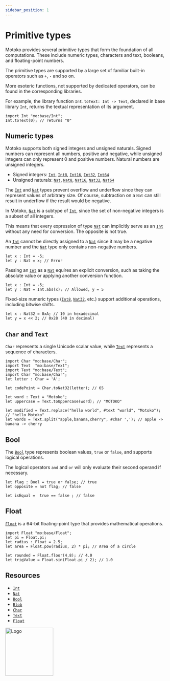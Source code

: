 ```yaml
---
sidebar_position: 1
---
```


# Primitive types

Motoko provides several primitive types that form the foundation of all computations. These include numeric types, characters and text, booleans, and floating-point numbers.

The primitive types are supported by a large set of familiar built-in operators such as `+`, `-` and so on.

More esoteric functions, not supported by dedicated operators, can be found in the corresponding libraries.  

For example, the library function `Int.toText: Int -> Text`, declared in base library `Int`, returns the textual representation of its argument.  

```motoko name=int
import Int "mo:base/Int";
Int.toText(0); // returns "0"
```

## Numeric types

Motoko supports both signed integers and unsigned naturals. Signed numbers can represent all numbers, positive and negative, while unsigned integers can only represent 0 and positive numbers. Natural numbers are unsigned integers.

- Signed integers: [`Int`](https://internetcomputer.org/docs/motoko/base/Int), [`Int8`](https://internetcomputer.org/docs/motoko/base/Int8), [`Int16`](https://internetcomputer.org/docs/motoko/base/Int16), [`Int32`](https://internetcomputer.org/docs/motoko/base/Int32), [`Int64`](https://internetcomputer.org/docs/motoko/base/Int64)
- Unsigned naturals: [`Nat`](https://internetcomputer.org/docs/motoko/base/Nat), [`Nat8`](https://internetcomputer.org/docs/motoko/base/Nat8), [`Nat16`](https://internetcomputer.org/docs/motoko/base/Nat16), [`Nat32`](https://internetcomputer.org/docs/motoko/base/Nat32), [`Nat64`](https://internetcomputer.org/docs/motoko/base/Nat64)

The [`Int`](https://internetcomputer.org/docs/motoko/base/Int) and [`Nat`](https://internetcomputer.org/docs/motoko/base/Nat) types prevent overflow and underflow since they can represent values of arbitrary size. Of course, subtraction on a `Nat` can still result in underflow if the result would be negative.  

In Motoko, [`Nat`](https://internetcomputer.org/docs/motoko/base/Nat) is a subtype of [`Int`](https://internetcomputer.org/docs/motoko/base/Int), since the set of non-negative integers is a subset of all integers.

This means that every expression of type [`Nat`](https://internetcomputer.org/docs/motoko/base/Nat) can implicitly serve as an [`Int`](https://internetcomputer.org/docs/motoko/base/Int) without any need for conversion. The opposite is not true.  

An [`Int`](https://internetcomputer.org/docs/motoko/base/Int) cannot be directly assigned to a [`Nat`](https://internetcomputer.org/docs/motoko/base/) since it may be a negative number and the [`Nat`](https://internetcomputer.org/docs/motoko/base/Nat) type only contains non-negative numbers. 

```motoko
let x : Int = -5;
let y : Nat = x; // Error
```

Passing an [`Int`](https://internetcomputer.org/docs/motoko/base/Int) as a [`Nat`](https://internetcomputer.org/docs/motoko/base/Nat) equires an explicit conversion, such as taking the absolute value or applying another conversion function.

```motoko no-repl
let x : Int = -5;
let y : Nat = Int.abs(x); // Allowed, y = 5
```

Fixed-size numeric types ([`Int8`](https://internetcomputer.org/docs/motoko/base/Int8), [`Nat32`](https://internetcomputer.org/docs/motoko/base/Nat32), etc.) support additional operations, including bitwise shifts.

```motoko
let x : Nat32 = 0xA; // 10 in hexadecimal
let y = x << 2; // 0x28 (40 in decimal)
```

## `Char` and `Text`

`Char` represents a single Unicode scalar value, while [`Text`](https://internetcomputer.org/docs/motoko/base/Text) represents a sequence of characters.

```motoko
import Char "mo:base/Char";
import Text  "mo:base/Text";
import Text "mo:base/Text";
import Char "mo:base/Char";
let letter : Char = 'A';

let codePoint = Char.toNat32(letter); // 65

let word : Text = "Motoko";
let uppercase = Text.toUppercase(word); // "MOTOKO"

let modified = Text.replace("hello world", #text "world", "Motoko"); // "hello Motoko"
let words = Text.split("apple,banana,cherry", #char ','); // apple -> banana -> cherry
```

## Bool

The [`Bool`](https://internetcomputer.org/docs/motoko/base/Bool) type represents boolean values, `true` or `false`, and supports logical operations.

The logical operators `and` and `or` will only evaluate their second operand if necessary.  

```motoko
let flag : Bool = true or false; // true
let opposite = not flag; // false

let isEqual =  true == false ; // false  
```

## Float

[`Float`](https://internetcomputer.org/docs/motoko/base/Float) is a 64-bit floating-point type that provides mathematical operations.

```motoko
import Float "mo:base/Float"; 
let pi = Float.pi;
let radius : Float = 2.5;
let area = Float.pow(radius, 2) * pi; // Area of a circle

let rounded = Float.floor(4.8); // 4.0
let trigValue = Float.sin(Float.pi / 2); // 1.0
```

## Resources

- [`Int`](https://internetcomputer.org/docs/motoko/base/Int)
- [`Nat`](https://internetcomputer.org/docs/motoko/base/Nat)
- [`Bool`](https://internetcomputer.org/docs/motoko/base/Bool)
- [`Blob`](https://internetcomputer.org/docs/motoko/base/Blob)
- [`Char`](https://internetcomputer.org/docs/motoko/base/Char)
- [`Text`](https://internetcomputer.org/docs/motoko/base/Text)
- [`Float`](https://internetcomputer.org/docs/motoko/base/Float)

<img src="https://cdn-assets-eu.frontify.com/s3/frontify-enterprise-files-eu/eyJwYXRoIjoiZGZpbml0eVwvYWNjb3VudHNcLzAxXC80MDAwMzA0XC9wcm9qZWN0c1wvNFwvYXNzZXRzXC8zOFwvMTc2XC9jZGYwZTJlOTEyNDFlYzAzZTQ1YTVhZTc4OGQ0ZDk0MS0xNjA1MjIyMzU4LnBuZyJ9:dfinity:9Q2_9PEsbPqdJNAQ08DAwqOenwIo7A8_tCN4PSSWkAM?width=2400" alt="Logo" width="150" height="150" />
